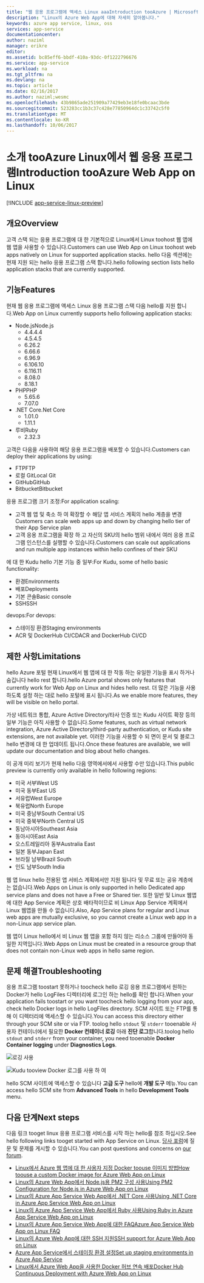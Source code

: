 ```yaml
---
title: "웹 응용 프로그램에 액세스 Linux aaaIntroduction tooAzure | Microsoft Docs"
description: "Linux의 Azure Web App에 대해 자세히 알아봅니다."
keywords: azure app service, linux, oss
services: app-service
documentationcenter: 
author: naziml
manager: erikre
editor: 
ms.assetid: bc85eff6-bbdf-410a-93dc-0f1222796676
ms.service: app-service
ms.workload: na
ms.tgt_pltfrm: na
ms.devlang: na
ms.topic: article
ms.date: 02/16/2017
ms.author: naziml;wesmc
ms.openlocfilehash: 43b9865ade251909a77429eb3e18fe0bcaac3bde
ms.sourcegitcommit: 523283cc1b3c37c428e77850964dc1c33742c5f0
ms.translationtype: MT
ms.contentlocale: ko-KR
ms.lasthandoff: 10/06/2017
---
```

# <a name="introduction-tooazure-web-app-on-linux"></a><span data-ttu-id="2a6dc-104">소개 tooAzure Linux에서 웹 응용 프로그램</span><span class="sxs-lookup"><span data-stu-id="2a6dc-104">Introduction tooAzure Web App on Linux</span></span>

[!INCLUDE [app-service-linux-preview](../../includes/app-service-linux-preview.md)]

## <a name="overview"></a><span data-ttu-id="2a6dc-105">개요</span><span class="sxs-lookup"><span data-stu-id="2a6dc-105">Overview</span></span>
<span data-ttu-id="2a6dc-106">고객 스택 되는 응용 프로그램에 대 한 기본적으로 Linux에서 Linux toohost 웹 앱에 웹 앱을 사용할 수 있습니다.</span><span class="sxs-lookup"><span data-stu-id="2a6dc-106">Customers can use Web App on Linux toohost web apps natively on Linux for supported application stacks.</span></span> <span data-ttu-id="2a6dc-107">hello 다음 섹션에는 현재 지원 되는 hello 응용 프로그램 스택 합니다.</span><span class="sxs-lookup"><span data-stu-id="2a6dc-107">hello following section lists hello application stacks that are currently supported.</span></span> 

## <a name="features"></a><span data-ttu-id="2a6dc-108">기능</span><span class="sxs-lookup"><span data-stu-id="2a6dc-108">Features</span></span>
<span data-ttu-id="2a6dc-109">현재 웹 응용 프로그램에 액세스 Linux 응용 프로그램 스택 다음 hello를 지원 합니다.</span><span class="sxs-lookup"><span data-stu-id="2a6dc-109">Web App on Linux currently supports hello following application stacks:</span></span>

* <span data-ttu-id="2a6dc-110">Node.js</span><span class="sxs-lookup"><span data-stu-id="2a6dc-110">Node.js</span></span>
    * <span data-ttu-id="2a6dc-111">4.4.</span><span class="sxs-lookup"><span data-stu-id="2a6dc-111">4.4</span></span>
    * <span data-ttu-id="2a6dc-112">4.5.</span><span class="sxs-lookup"><span data-stu-id="2a6dc-112">4.5</span></span>
    * <span data-ttu-id="2a6dc-113">6.2</span><span class="sxs-lookup"><span data-stu-id="2a6dc-113">6.2</span></span>
    * <span data-ttu-id="2a6dc-114">6.6</span><span class="sxs-lookup"><span data-stu-id="2a6dc-114">6.6</span></span>
    * <span data-ttu-id="2a6dc-115">6.9</span><span class="sxs-lookup"><span data-stu-id="2a6dc-115">6.9</span></span>
    * <span data-ttu-id="2a6dc-116">6.10</span><span class="sxs-lookup"><span data-stu-id="2a6dc-116">6.10</span></span>
    * <span data-ttu-id="2a6dc-117">6.11</span><span class="sxs-lookup"><span data-stu-id="2a6dc-117">6.11</span></span>
    * <span data-ttu-id="2a6dc-118">8.0</span><span class="sxs-lookup"><span data-stu-id="2a6dc-118">8.0</span></span>
    * <span data-ttu-id="2a6dc-119">8.1</span><span class="sxs-lookup"><span data-stu-id="2a6dc-119">8.1</span></span>
* <span data-ttu-id="2a6dc-120">PHP</span><span class="sxs-lookup"><span data-stu-id="2a6dc-120">PHP</span></span>
    * <span data-ttu-id="2a6dc-121">5.6</span><span class="sxs-lookup"><span data-stu-id="2a6dc-121">5.6</span></span>
    * <span data-ttu-id="2a6dc-122">7.0</span><span class="sxs-lookup"><span data-stu-id="2a6dc-122">7.0</span></span>
* <span data-ttu-id="2a6dc-123">.NET Core</span><span class="sxs-lookup"><span data-stu-id="2a6dc-123">.Net Core</span></span>
    * <span data-ttu-id="2a6dc-124">1.0</span><span class="sxs-lookup"><span data-stu-id="2a6dc-124">1.0</span></span>
    * <span data-ttu-id="2a6dc-125">1.1</span><span class="sxs-lookup"><span data-stu-id="2a6dc-125">1.1</span></span>
* <span data-ttu-id="2a6dc-126">루비</span><span class="sxs-lookup"><span data-stu-id="2a6dc-126">Ruby</span></span>
    * <span data-ttu-id="2a6dc-127">2.3</span><span class="sxs-lookup"><span data-stu-id="2a6dc-127">2.3</span></span>

<span data-ttu-id="2a6dc-128">고객은 다음을 사용하여 해당 응용 프로그램을 배포할 수 있습니다.</span><span class="sxs-lookup"><span data-stu-id="2a6dc-128">Customers can deploy their applications by using:</span></span>

* <span data-ttu-id="2a6dc-129">FTP</span><span class="sxs-lookup"><span data-stu-id="2a6dc-129">FTP</span></span>
* <span data-ttu-id="2a6dc-130">로컬 Git</span><span class="sxs-lookup"><span data-stu-id="2a6dc-130">Local Git</span></span>
* <span data-ttu-id="2a6dc-131">GitHub</span><span class="sxs-lookup"><span data-stu-id="2a6dc-131">GitHub</span></span>
* <span data-ttu-id="2a6dc-132">Bitbucket</span><span class="sxs-lookup"><span data-stu-id="2a6dc-132">Bitbucket</span></span>

<span data-ttu-id="2a6dc-133">응용 프로그램 크기 조정:</span><span class="sxs-lookup"><span data-stu-id="2a6dc-133">For application scaling:</span></span>

* <span data-ttu-id="2a6dc-134">고객 웹 앱 및 축소 하 여 확장할 수 해당 앱 서비스 계획의 hello 계층을 변경</span><span class="sxs-lookup"><span data-stu-id="2a6dc-134">Customers can scale web apps up and down by changing hello tier of their App Service plan</span></span>
* <span data-ttu-id="2a6dc-135">고객 응용 프로그램을 확장 하 고 자신의 SKU의 hello 범위 내에서 여러 응용 프로그램 인스턴스를 실행할 수 있습니다.</span><span class="sxs-lookup"><span data-stu-id="2a6dc-135">Customers can scale out applications and run multiple app instances within hello confines of their SKU</span></span>

<span data-ttu-id="2a6dc-136">에 대 한 Kudu hello 기본 기능 중 일부:</span><span class="sxs-lookup"><span data-stu-id="2a6dc-136">For Kudu, some of hello basic functionality:</span></span>

* <span data-ttu-id="2a6dc-137">환경</span><span class="sxs-lookup"><span data-stu-id="2a6dc-137">Environments</span></span>
* <span data-ttu-id="2a6dc-138">배포</span><span class="sxs-lookup"><span data-stu-id="2a6dc-138">Deployments</span></span>
* <span data-ttu-id="2a6dc-139">기본 콘솔</span><span class="sxs-lookup"><span data-stu-id="2a6dc-139">Basic console</span></span>
* <span data-ttu-id="2a6dc-140">SSH</span><span class="sxs-lookup"><span data-stu-id="2a6dc-140">SSH</span></span>

<span data-ttu-id="2a6dc-141">devops:</span><span class="sxs-lookup"><span data-stu-id="2a6dc-141">For devops:</span></span>

* <span data-ttu-id="2a6dc-142">스테이징 환경</span><span class="sxs-lookup"><span data-stu-id="2a6dc-142">Staging environments</span></span>
* <span data-ttu-id="2a6dc-143">ACR 및 DockerHub CI/CD</span><span class="sxs-lookup"><span data-stu-id="2a6dc-143">ACR and DockerHub CI/CD</span></span>

## <a name="limitations"></a><span data-ttu-id="2a6dc-144">제한 사항</span><span class="sxs-lookup"><span data-stu-id="2a6dc-144">Limitations</span></span>
<span data-ttu-id="2a6dc-145">hello Azure 포털 현재 Linux에서 웹 앱에 대 한 작동 하는 유일한 기능을 표시 하거나 숨깁니다 hello rest 합니다.</span><span class="sxs-lookup"><span data-stu-id="2a6dc-145">hello Azure portal shows only features that currently work for Web App on Linux and hides hello rest.</span></span> <span data-ttu-id="2a6dc-146">더 많은 기능을 사용 하도록 설정 하는 대로 hello 포털에 표시 됩니다.</span><span class="sxs-lookup"><span data-stu-id="2a6dc-146">As we enable more features, they will be visible on hello portal.</span></span>

<span data-ttu-id="2a6dc-147">가상 네트워크 통합, Azure Active Directory/타사 인증 또는 Kudu 사이트 확장 등의 일부 기능은 아직 사용할 수 없습니다.</span><span class="sxs-lookup"><span data-stu-id="2a6dc-147">Some features, such as virtual network integration, Azure Active Directory/third-party authentication, or Kudu site extensions, are not available yet.</span></span> <span data-ttu-id="2a6dc-148">이러한 기능을 사용할 수 되 면이 문서 및 블로그 hello 변경에 대 한 업데이트 됩니다.</span><span class="sxs-lookup"><span data-stu-id="2a6dc-148">Once these features are available, we will update our documentation and blog about hello changes.</span></span>

<span data-ttu-id="2a6dc-149">이 공개 미리 보기가 현재 hello 다음 영역에서에서 사용할 수만 있습니다.</span><span class="sxs-lookup"><span data-stu-id="2a6dc-149">This public preview is currently only available in hello following regions:</span></span>

* <span data-ttu-id="2a6dc-150">미국 서부</span><span class="sxs-lookup"><span data-stu-id="2a6dc-150">West US</span></span>
* <span data-ttu-id="2a6dc-151">미국 동부</span><span class="sxs-lookup"><span data-stu-id="2a6dc-151">East US</span></span>
* <span data-ttu-id="2a6dc-152">서유럽</span><span class="sxs-lookup"><span data-stu-id="2a6dc-152">West Europe</span></span>
* <span data-ttu-id="2a6dc-153">북유럽</span><span class="sxs-lookup"><span data-stu-id="2a6dc-153">North Europe</span></span>
* <span data-ttu-id="2a6dc-154">미국 중남부</span><span class="sxs-lookup"><span data-stu-id="2a6dc-154">South Central US</span></span>
* <span data-ttu-id="2a6dc-155">미국 중북부</span><span class="sxs-lookup"><span data-stu-id="2a6dc-155">North Central US</span></span>
* <span data-ttu-id="2a6dc-156">동남아시아</span><span class="sxs-lookup"><span data-stu-id="2a6dc-156">Southeast Asia</span></span>
* <span data-ttu-id="2a6dc-157">동아시아</span><span class="sxs-lookup"><span data-stu-id="2a6dc-157">East Asia</span></span>
* <span data-ttu-id="2a6dc-158">오스트레일리아 동부</span><span class="sxs-lookup"><span data-stu-id="2a6dc-158">Australia East</span></span>
* <span data-ttu-id="2a6dc-159">일본 동부</span><span class="sxs-lookup"><span data-stu-id="2a6dc-159">Japan East</span></span>
* <span data-ttu-id="2a6dc-160">브라질 남부</span><span class="sxs-lookup"><span data-stu-id="2a6dc-160">Brazil South</span></span>
* <span data-ttu-id="2a6dc-161">인도 남부</span><span class="sxs-lookup"><span data-stu-id="2a6dc-161">South India</span></span>

<span data-ttu-id="2a6dc-162">웹 앱 linux hello 전용된 앱 서비스 계획에서만 지원 됩니다 및 무료 또는 공유 계층에는 없습니다.</span><span class="sxs-lookup"><span data-stu-id="2a6dc-162">Web Apps on Linux is only supported in hello Dedicated app service plans and does not have a Free or Shared tier.</span></span> <span data-ttu-id="2a6dc-163">또한 일반 및 Linux 웹앱에 대한 App Service 계획은 상호 배타적이므로 비 Linux App Service 계획에서 Linux 웹앱을 만들 수 없습니다.</span><span class="sxs-lookup"><span data-stu-id="2a6dc-163">Also, App Service plans for regular and Linux web apps are mutually exclusive, so you cannot create a Linux web app in a non-Linux app service plan.</span></span>

<span data-ttu-id="2a6dc-164">웹 앱이 Linux hello에서 비 Linux 웹 앱을 포함 하지 않는 리소스 그룹에 만들어야 동일한 지역입니다.</span><span class="sxs-lookup"><span data-stu-id="2a6dc-164">Web Apps on Linux must be created in a resource group that does not contain non-Linux web apps in hello same region.</span></span>

## <a name="troubleshooting"></a><span data-ttu-id="2a6dc-165">문제 해결</span><span class="sxs-lookup"><span data-stu-id="2a6dc-165">Troubleshooting</span></span> ##

<span data-ttu-id="2a6dc-166">응용 프로그램 toostart 못하거나 toocheck hello 로깅 응용 프로그램에서 원하는 Docker가 hello LogFiles 디렉터리에 로그인 하는 hello를 확인 합니다.</span><span class="sxs-lookup"><span data-stu-id="2a6dc-166">When your application fails toostart or you want toocheck hello logging from your app, check hello Docker logs in hello LogFiles directory.</span></span> <span data-ttu-id="2a6dc-167">SCM 사이트 또는 FTP를 통해 이 디렉터리에 액세스할 수 있습니다.</span><span class="sxs-lookup"><span data-stu-id="2a6dc-167">You can access this directory either through your SCM site or via FTP.</span></span>
<span data-ttu-id="2a6dc-168">toolog hello `stdout` 및 `stderr` tooenable 사용자 컨테이너에서 필요한 **Docker 컨테이너 로깅** 아래 **진단 로그**합니다.</span><span class="sxs-lookup"><span data-stu-id="2a6dc-168">toolog hello `stdout` and `stderr` from your container, you need tooenable **Docker Container logging** under **Diagnostics Logs**.</span></span>

![로깅 사용][2]

![Kudu tooview Docker 로그를 사용 하 여][1]

<span data-ttu-id="2a6dc-171">hello SCM 사이트에 액세스할 수 있습니다 **고급 도구** hello에 **개발 도구** 메뉴.</span><span class="sxs-lookup"><span data-stu-id="2a6dc-171">You can access hello SCM site from **Advanced Tools** in hello **Development Tools** menu.</span></span>

## <a name="next-steps"></a><span data-ttu-id="2a6dc-172">다음 단계</span><span class="sxs-lookup"><span data-stu-id="2a6dc-172">Next steps</span></span>
<span data-ttu-id="2a6dc-173">다음 링크 tooget linux 응용 프로그램 서비스를 시작 하는 hello를 참조 하십시오.</span><span class="sxs-lookup"><span data-stu-id="2a6dc-173">See hello following links tooget started with App Service on Linux.</span></span> <span data-ttu-id="2a6dc-174">[당사 포럼](https://social.msdn.microsoft.com/forums/azure/home?forum=windowsazurewebsitespreview)에 질문 및 문제를 게시할 수 있습니다.</span><span class="sxs-lookup"><span data-stu-id="2a6dc-174">You can post questions and concerns on [our forum](https://social.msdn.microsoft.com/forums/azure/home?forum=windowsazurewebsitespreview).</span></span>

* [<span data-ttu-id="2a6dc-175">Linux에서 Azure 웹 앱에 대 한 사용자 지정 Docker toouse 이미지 방법</span><span class="sxs-lookup"><span data-stu-id="2a6dc-175">How toouse a custom Docker image for Azure Web App on Linux</span></span>](app-service-linux-using-custom-docker-image.md)
* [<span data-ttu-id="2a6dc-176">Linux의 Azure Web App에서 Node.js용 PM2 구성 사용</span><span class="sxs-lookup"><span data-stu-id="2a6dc-176">Using PM2 Configuration for Node.js in Azure Web App on Linux</span></span>](app-service-linux-using-nodejs-pm2.md)
* [<span data-ttu-id="2a6dc-177">Linux의 Azure App Service Web App에서 .NET Core 사용</span><span class="sxs-lookup"><span data-stu-id="2a6dc-177">Using .NET Core in Azure App Service Web App on Linux</span></span>](app-service-linux-using-dotnetcore.md)
* [<span data-ttu-id="2a6dc-178">Linux의 Azure App Service Web App에서 Ruby 사용</span><span class="sxs-lookup"><span data-stu-id="2a6dc-178">Using Ruby in Azure App Service Web App on Linux</span></span>](app-service-linux-ruby-get-started.md)
* [<span data-ttu-id="2a6dc-179">Linux의 Azure App Service Web App에 대한 FAQ</span><span class="sxs-lookup"><span data-stu-id="2a6dc-179">Azure App Service Web App on Linux FAQ</span></span>](app-service-linux-faq.md)
* [<span data-ttu-id="2a6dc-180">Linux의 Azure Web App에 대한 SSH 지원</span><span class="sxs-lookup"><span data-stu-id="2a6dc-180">SSH support for Azure Web App on Linux</span></span>](./app-service-linux-ssh-support.md)
* [<span data-ttu-id="2a6dc-181">Azure App Service에서 스테이징 환경 설정</span><span class="sxs-lookup"><span data-stu-id="2a6dc-181">Set up staging environments in Azure App Service</span></span>](./web-sites-staged-publishing.md)
* [<span data-ttu-id="2a6dc-182">Linux에서 Azure Web App을 사용한 Docker 허브 연속 배포</span><span class="sxs-lookup"><span data-stu-id="2a6dc-182">Docker Hub Continuous Deployment with Azure Web App on Linux</span></span>](./app-service-linux-ci-cd.md)

<!--Image references-->
[1]: ./media/app-service-linux-intro/kudu-docker-logs.png
[2]: ./media/app-service-linux-intro/logging.png